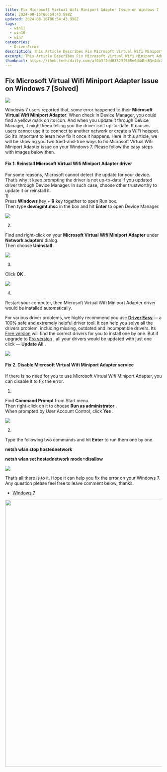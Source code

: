 ```yaml
---
title: Fix Microsoft Virtual Wifi Miniport Adapter Issue on Windows 7 [Solved]
date: 2024-08-15T06:54:43.998Z
updated: 2024-08-16T06:54:43.998Z
tags:
  - win11
  - win10
  - win7
categories:
  - DriverError
description: This Article Describes Fix Microsoft Virtual Wifi Miniport Adapter Issue on Windows 7 [Solved]
excerpt: This Article Describes Fix Microsoft Virtual Wifi Miniport Adapter Issue on Windows 7 [Solved]
thumbnail: https://thmb.techidaily.com/af0b3f2dd83523f585e0d44be63e4dc2ee76a71efecc038445ff4a1004f5e072.jpg
---
```


## Fix Microsoft Virtual Wifi Miniport Adapter Issue on Windows 7 [Solved]

![](https://images.drivereasy.com/wp-content/uploads/2017/05/1-16.jpg)
  
Windows 7 users reported that, some error happened to their **Microsoft Virtual Wifi Miniport Adapter**. When check in Device Manager, you could find a yellow mark on its icon. And when you update it through Device Manager, it might keep telling you the driver isn’t up-to-date. It causes users cannot use it to connect to another network or create a WiFi hotspot. So it’s important to learn how fix it once it happens. Here in this article, we will be showing you two tried-and-true ways to fix Microsoft Virtual Wifi Miniport Adapter issue on your Windows 7\. Please follow the easy steps with images below then.  
  
#### Fix 1\. Reinstall Microsoft Virtual Wifi Miniport Adapter driver

####
  
 For some reasons, Microsoft cannot detect the update for your device. That’s why it keep prompting the driver is not up-to-date if you updated driver through Device Manager. In such case, choose other trustworthy to update it or reinstall it.  
 1)  
 Press **Windows**  key + **R**  key together to open Run box.  
 Then type **devmgmt.msc**  in the box and hit **Enter**  to open Device Manager.  
  
![](https://images.drivereasy.com/wp-content/uploads/2017/05/3-14.jpg)
  
 2)  

 Find and right-click on your **Microsoft Virtual Wifi Miniport Adapter**  under **Network adapters**  dialog.  
 Then choose **Uninstall** .  
  
![](https://images.drivereasy.com/wp-content/uploads/2017/05/4-16.jpg)
  
 3)  

 Click **OK** .  
  
![](https://images.drivereasy.com/wp-content/uploads/2017/05/5-12.jpg)
  
 4)  

 Restart your computer, then Microsoft Virtual Wifi Miniport Adapter driver would be installed automatically.  
  
 For various driver problems, we highly recommend you use **[Driver Easy](https://tools.techidaily.com/drivereasy/download/) —**  a 100% safe and extremely helpful driver tool. It can help you solve all the drivers problem, including missing, outdated and incompatible drivers. Its [Free version](https://tools.techidaily.com/drivereasy/download/) will find the correct drivers for you to install one by one. But if upgrade to [Pro version](https://tools.techidaily.com/drivereasy/download/) , all your drivers would be updated with just one click — **Update All** .  
  
![](https://images.drivereasy.com/wp-content/uploads/2017/05/6-14.jpg)
  
#### Fix 2\. Disable Microsoft Virtual Wifi Miniport Adapter service

####

####

 If there is no need for you to use Microsoft Virtual Wifi Miniport Adapter, you can disable it to fix the error.  
  
 1)  

 Find **Command Prompt**  from Start menu.  
 Then right-click on it to choose **Run as administrator** .  
 When prompted by User Account Control, click **Yes** .  
  
![](https://images.drivereasy.com/wp-content/uploads/2017/05/7-8.jpg)
  
 2)  

 Type the following two commands and hit **Enter**  to run them one by one.

**netsh wlan stop hostednetwork**

 **netsh wlan set hostednetwork mode=disallow**
  
![](https://images.drivereasy.com/wp-content/uploads/2017/05/8-8.jpg)
  
 That’s all there is to it.
 Hope it can help you fix the error on your Windows 7.  
 Any question please feel free to leave comment below, thanks.  

* [Windows 7](https://tools.techidaily.com/drivereasy/download/)

<ins class="adsbygoogle"
     style="display:block"
     data-ad-format="autorelaxed"
     data-ad-client="ca-pub-7571918770474297"
     data-ad-slot="1223367746"></ins>



<ins class="adsbygoogle"
     style="display:block"
     data-ad-client="ca-pub-7571918770474297"
     data-ad-slot="8358498916"
     data-ad-format="auto"
     data-full-width-responsive="true"></ins>



<!-- affiliate ads begin -->
<a href="https://propmoneyinc.pxf.io/c/5597632/1803115/14559" target="_top" id="1803115"><img src="//a.impactradius-go.com/display-ad/14559-1803115" border="0" alt="" width="859" height="859"/></a><img height="0" width="0" src="https://imp.pxf.io/i/5597632/1803115/14559" style="position:absolute;visibility:hidden;" border="0" />
<!-- affiliate ads end -->